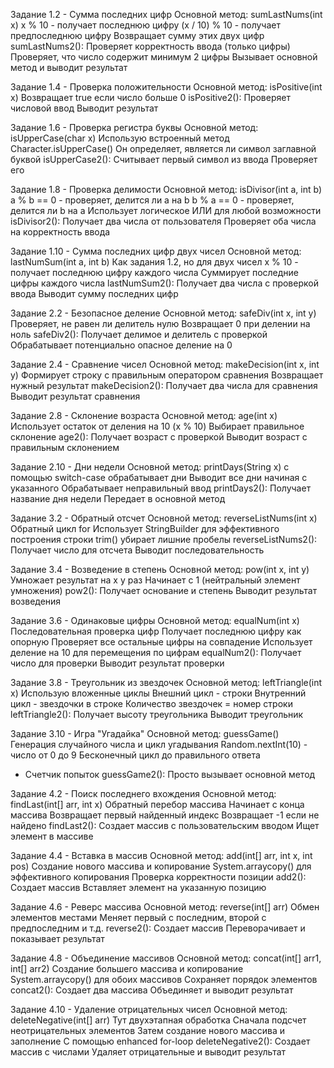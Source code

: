 Задание 1.2 - Сумма последних цифр
Основной метод: sumLastNums(int x)
x % 10 - получает последнюю цифру
(x / 10) % 10 - получает предпоследнюю цифру
Возвращает сумму этих двух цифр
sumLastNums2():
Проверяет корректность ввода (только цифры)
Проверяет, что число содержит минимум 2 цифры
Вызывает основной метод и выводит результат

Задание 1.4 - Проверка положительности
Основной метод: isPositive(int x)
Возвращает true если число больше 0
isPositive2():
Проверяет числовой ввод
Выводит результат 

Задание 1.6 - Проверка регистра буквы
Основной метод: isUpperCase(char x)
Использую встроенный метод Character.isUpperCase()
Он определяет, является ли символ заглавной буквой
isUpperCase2():
Считывает первый символ из ввода
Проверяет его 

Задание 1.8 - Проверка делимости
Основной метод: isDivisor(int a, int b)
a % b == 0 - проверяет, делится ли a на b
b % a == 0 - проверяет, делится ли b на a
Использует логическое ИЛИ для любой возможности
isDivisor2():
Получает два числа от пользователя
Проверяет оба числа на корректность ввода

Задание 1.10 - Сумма последних цифр двух чисел
Основной метод: lastNumSum(int a, int b)
Как задания 1.2, но для двух чисел
x % 10 - получает последнюю цифру каждого числа
Суммирует последние цифры каждого числа
lastNumSum2():
Получает два числа с проверкой ввода
Выводит сумму последних цифр

Задание 2.2 - Безопасное деление
Основной метод: safeDiv(int x, int y)
Проверяет, не равен ли делитель нулю
Возвращает 0 при делении на ноль
safeDiv2():
Получает делимое и делитель с проверкой
Обрабатывает потенциально опасное деление на 0

Задание 2.4 - Сравнение чисел
Основной метод: makeDecision(int x, int y)
Формирует строку с правильным оператором сравнения
Возвращает нужный результат
makeDecision2():
Получает два числа для сравнения
Выводит результат сравнения

Задание 2.8 - Склонение возраста
Основной метод: age(int x)
Использует остаток от деления на 10 (x % 10)
Выбирает правильное склонение
age2():
Получает возраст с проверкой
Выводит возраст с правильным склонением

Задание 2.10 - Дни недели
Основной метод: printDays(String x)
c помощью switch-case обрабатывает дни
Выводит все дни начиная с указанного
Обрабатывает неправильный ввод
printDays2():
Получает название дня недели
Передает в основной метод

Задание 3.2 - Обратный отсчет
Основной метод: reverseListNums(int x)
Обратный цикл for
Использует StringBuilder для эффективного построения строки
trim() убирает лишние пробелы
reverseListNums2():
Получает число для отсчета
Выводит последовательность

Задание 3.4 - Возведение в степень
Основной метод: pow(int x, int y)
Умножает результат на x y раз
Начинает с 1 (нейтральный элемент умножения)
pow2():
Получает основание и степень
Выводит результат возведения

Задание 3.6 - Одинаковые цифры
Основной метод: equalNum(int x)
Последовательная проверка цифр
Получает последнюю цифру как опорную
Проверяет все остальные цифры на совпадение
Использует деление на 10 для перемещения по цифрам
equalNum2():
Получает число для проверки
Выводит результат проверки

Задание 3.8 - Треугольник из звездочек
Основной метод: leftTriangle(int x)
Использую вложенные циклы
Внешний цикл - строки
Внутренний цикл - звездочки в строке
Количество звездочек = номер строки
leftTriangle2():
Получает высоту треугольника
Выводит треугольник

Задание 3.10 - Игра "Угадайка"
Основной метод: guessGame()
Генерация случайного числа и цикл угадывания
Random.nextInt(10) - число от 0 до 9
Бесконечный цикл до правильного ответа
+ Счетчик попыток
guessGame2():
Просто вызывает основной метод

Задание 4.2 - Поиск последнего вхождения
Основной метод: findLast(int[] arr, int x)
Обратный перебор массива
Начинает с конца массива
Возвращает первый найденный индекс
Возвращает -1 если не найдено
findLast2():
Создает массив с пользовательским вводом
Ищет элемент в массиве

Задание 4.4 - Вставка в массив
Основной метод: add(int[] arr, int x, int pos)
Создание нового массива и копирование
System.arraycopy() для эффективного копирования
Проверка корректности позиции
add2():
Создает массив
Вставляет элемент на указанную позицию

Задание 4.6 - Реверс массива
Основной метод: reverse(int[] arr)
Обмен элементов местами
Меняет первый с последним, второй с предпоследним и т.д.
reverse2():
Создает массив
Переворачивает и показывает результат

Задание 4.8 - Объединение массивов
Основной метод: concat(int[] arr1, int[] arr2)
Создание большего массива и копирование
System.arraycopy() для обоих массивов
Сохраняет порядок элементов
concat2():
Создает два массива
Объединяет и выводит результат

Задание 4.10 - Удаление отрицательных чисел
Основной метод: deleteNegative(int[] arr)
Тут двухэтапная обработка
Сначала подсчет неотрицательных элементов
Затем создание нового массива и заполнение
С помощью enhanced for-loop
deleteNegative2():
Создает массив с числами
Удаляет отрицательные и выводит результат
